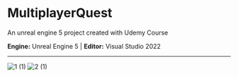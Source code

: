 # MultiplayerQuest

An unreal engine 5 project created with Udemy Course

**Engine:** Unreal Engine 5 | **Editor:** Visual Studio 2022

---

![1 (1)](https://github.com/user-attachments/assets/522ff208-849c-4076-8ca2-73c47616451b)
![2 (1)](https://github.com/user-attachments/assets/1b12552e-1946-4f49-8cb8-64cf6e295ef7)

